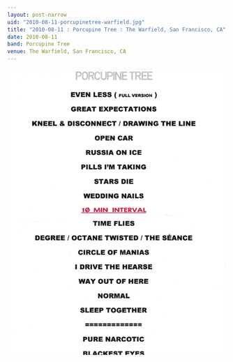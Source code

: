 ```yaml
---
layout: post-narrow
uid: "2010-08-11-porcupinetree-warfield.jpg"
title: "2010-08-11 : Porcupine Tree : The Warfield, San Francisco, CA"
date: 2010-08-11
band: Porcupine Tree
venue: The Warfield, San Francisco, CA
---
```


<div class="showcase">
  <img src="/img/2010/08/20100811-PorcupineTree-Warfield.jpg" alt="2010-08-11-porcupinetree-warfield.jpg">
</div>
